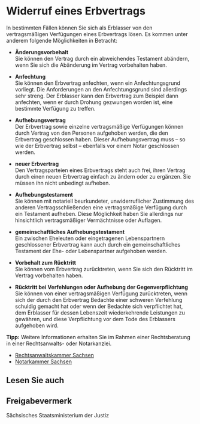 # Widerruf eines Erbvertrags

In bestimmten Fällen können Sie sich als Erblasser von den vertragsmäßigen Verfügungen eines Erbvertrags lösen. Es kommen unter anderem folgende Möglichkeiten in Betracht:

* **Änderungsvorbehalt**  
  Sie können den Vertrag durch ein abweichendes Testament abändern, wenn Sie sich die Abänderung im Vertrag vorbehalten haben.

* **Anfechtung**  
   Sie können den Erbvertrag anfechten, wenn ein Anfechtungsgrund vorliegt. Die Anforderungen an den Anfechtungsgrund sind allerdings sehr streng. Der Erblasser kann den Erbvertrag zum Beispiel dann anfechten, wenn er durch Drohung gezwungen worden ist, eine bestimmte Verfügung zu treffen.
* **Aufhebungsvertrag**  
   Der Erbvertrag sowie einzelne vertragsmäßige Verfügungen können durch Vertrag von den Personen aufgehoben werden, die den Erbvertrag geschlossen haben. Dieser Aufhebungsvertrag muss – so wie der Erbvertrag selbst – ebenfalls vor einem Notar geschlossen werden.
* **neuer Erbvertrag**  
   Den Vertragsparteien eines Erbvertrags steht auch frei, ihren Vertrag durch einen neuen Erbvertrag einfach zu ändern oder zu ergänzen. Sie müssen ihn nicht unbedingt aufheben.
* **Aufhebungstestament**  
   Sie können mit notariell beurkundeter, unwiderruflicher Zustimmung des anderen Vertragsschließenden eine vertragsmäßige Verfügung durch ein Testament aufheben. Diese Möglichkeit haben Sie allerdings nur hinsichtlich vertragsmäßiger Vermächtnisse oder Auflagen.
* **gemeinschaftliches Aufhebungstestament**  
   Ein zwischen Eheleuten oder eingetragenen Lebenspartnern geschlossener Erbvertrag kann auch durch ein gemeinschaftliches Testament der Ehe- oder Lebenspartner aufgehoben werden.
* **Vorbehalt zum Rücktritt**  
   Sie können vom Erbvertrag zurücktreten, wenn Sie sich den Rücktritt im Vertrag vorbehalten haben.
* **Rücktritt bei Verfehlungen oder Aufhebung der Gegenverpflichtung**  
  Sie können von einer vertragsmäßigen Verfügung zurücktreten, wenn sich der durch den Erbvertrag Bedachte einer schweren Verfehlung schuldig gemacht hat oder wenn der Bedachte sich verpflichtet hat, dem Erblasser für dessen Lebenszeit wiederkehrende Leistungen zu gewähren, und diese Verpflichtung vor dem Tode des Erblassers aufgehoben wird.

**Tipp:** Weitere Informationen erhalten Sie im Rahmen einer Rechtsberatung in einer Rechtsanwalts- oder Notarkanzlei.

* [Rechtsanwaltskammer Sachsen](https://www.rak-sachsen.de/kontakt/ "Kontakt zu der Rechtsanwaltskammer Sachsen herstellen")
* [Notarkammer Sachsen](http://www.notarkammer-sachsen.de/anfahrt "Kontakt zur Notarkammer Sachsen herstellen")

## Lesen Sie auch

## Freigabevermerk

Sächsisches Staatsministerium der Justiz

